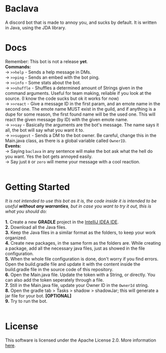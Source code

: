 # Baclava
A discord bot that is made to annoy you, and sucks by default. It is written in Java, using the JDA library.
# Docs
Remember: This bot is not a release **yet**. <br>
  **Commands:**<br>
    -> `>>help` - Sends a help message in DMs.<br>
    -> `>>ping` - Sends an embed with the bot ping.<br>
    -> `>>info` - Some stats about the bot.<br>
    -> `>>shuffle` - Shuffles a determined amount of Strings given in the command arguments. Useful for team making, reliable if you look at the source. (I know the code sucks but ok it works for now)<br>
    -> `>>react` - Give a message ID in the first param, and an emote name in the second one. The emote name MUST exist in the guild, and if anything is a dupe for some reason, the first found name will be the used one. This will react the given message (by ID) with the given emote name.<br>
    -> `>>say` - Basically the arguments are the bot's message. The name says it all, the bot will say what you want it to.<br>
    -> `>>suggest` - Sends a DM to the bot owner. Be careful, change this in the Main.java class, as there is a global variable called `OwnerID`.<br>
 **Events:**<br>
    -> Saying `baclava` in any sentence will make the bot ask what the hell do you want. Yes the bot gets annoyed easily.<br>
    -> Say just `0` or `zero` will meme your message with a cool reaction.<br>
    <br>
# Getting Started
*It is not intended to use this bot as it is, the code inside it is intended to be useful **without any warranties**, but in case you want to try it out, this is what you should do:*<br>
<br>
 **1.** Create a new **GRADLE** project in the <a href="https://www.jetbrains.com/idea/">IntelliJ IDEA IDE</a>.<br>
 **2.** Download all the Java files.<br>
 **3.** Keep the Java files in a similar format as the folders, to keep your work organized.<br>
 **4.** Create new packages, in the same form as the folders are. While creating a package, add all the necessary java files, just as showed in the file configuration.<br>
 **5.** When the whole file configuration is done, don't worry if you find errors. Open the build.gradle file and update it with the content inside the build.gradle file in the source code of this repository.<br>
 **6.** Open the Main.java file. Update the token with a String, or directly. You can also add the token seperately through a file.<br>
 **7.** Still in the Main.java file, update your Owner ID in the `OwnerId` string.<br>
 **8.** Open the gradle tab > Tasks > shadow > shadowJar; this will generate a jar file for your bot. **[OPTIONAL]**<br>
 **9.** Try to run the bot.<br><br>
 
 # License
  This software is licensed under the Apache License 2.0. More information <a href=https://github.com/HotLava03/Baclava/blob/master/LICENSE>here</a>.
